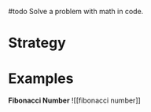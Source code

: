 #todo 
Solve a problem with math in code.


# Strategy



# Examples

**Fibonacci Number**
![[fibonacci number]]
